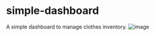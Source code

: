 # simple-dashboard
A simple dashboard to manage clothes inventory.
![image](https://user-images.githubusercontent.com/113254479/210806947-6d801a27-66b1-4e78-984f-f22c314929c9.png)
